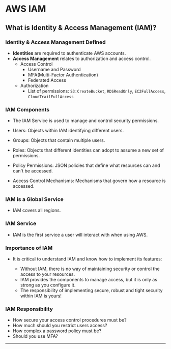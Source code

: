 # AWS IAM

## What is Identity & Access Management (IAM)?

### Identity & Access Management Defined

- **Identities** are required to authenticate AWS accounts.
- **Access Management** relates to authorization and access control.
  - Access Control
    - Username and Password
    - MFA(Multi-Factor Authentication)
    - Federated Access
  - Authorization
    - List of permissions: `S3:CreateBucket`, `RDSReadOnly`, `EC2FullAccess`, `CloudTrailFullAccess`

### IAM Components

- The IAM Service is used to manage and control security permissions.

- Users: Objects within IAM identifying different users.
- Groups: Objects that contain multiple users.
- Roles: Objects that different identities can adopt to assume a new set of permissions.
- Policy Permissions: JSON policies that define what resources can and can't be accessed.
- Access Control Mechanisms: Mechanisms that govern how a resource is accessed.

### IAM is a Global Service

- IAM covers all regions.

### IAM Service

- IAM is the first service a user will interact with when using AWS.

### Importance of IAM

- It is critical to understand IAM and know how to implement its features:

  - Without IAM, there is no way of maintaining security or control the access to your resources.
  - IAM provides the components to manage access, but it is only as strong as you configure it.
  - The responsibility of implementing secure, robust and tight security within IAM is yours!

### IAM Responsibility

- How secure your access control procedures must be?
- How much should you restrict users access?
- How complex a password policy must be?
- Should you use MFA?

---
